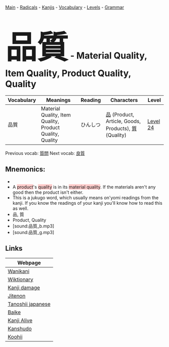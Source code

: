 <style> bigfont {font-size: 100px}</style>
[Main](../README.md) -
[Radicals](../radicals.md) -
[Kanjis](../kanjis.md) -
[Vocabulary](../vocabulary.md) -
[Levels](../levels.md) -
[Grammar](../grammar.md)
# <bigfont> 品質</bigfont> - Material Quality, Item Quality, Product Quality, Quality 

| Vocabulary | Meanings | Reading | Characters | Level |
| --- | --- | --- | --- | --- |
| 品質 | Material Quality, Item Quality, Product Quality, Quality | ひんしつ |  [品](../kanjis/品.md) (Product, Article, Goods, Products), [質](../kanjis/質.md) (Quality) | [Level 24](../levels/wk_level24.md) |

Previous vocab: [質問](質問.md) Next vocab: [良質](良質.md) 

## Mnemonics:

* 
* A <span style="background-color:#ffcccb"> product</span>'s <span style="background-color:#ffcccb"> quality</span> is in its <span style="background-color:#ffcccb"> material quality</span>. If the materials aren't any good then the product isn't either.
* This is a jukugo word, which usually means on'yomi readings from the kanji. If you know the readings of your kanji you'll know how to read this as well.
* 品, 質
* Product, Quality
* [sound:品質_b.mp3]
* [sound:品質_g.mp3]


## Links 

| Webpage |
| --- |
| [Wanikani          ](https://www.wanikani.com/kanji/品質) |
| [Wiktionary        ](https://en.wiktionary.org/wiki/品質) |
| [Kanji damage      ](http://www.kanjidamage.com/kanji/search?utf8=✓&q=品質) |
| [Jitenon           ](https://jitenon.com/kanji/品質) |
| [Tanoshii japanese ](https://www.tanoshiijapanese.com/dictionary/kanji.cfm?k=品質) |
| [Baike             ](https://baike.baidu.com/item/品質) |
| [Kanji Alive       ](https://app.kanjialive.com/品質) |
| [Kanshudo          ](https://www.kanshudo.com/searchmn?q=品質) |
| [Koohii            ](https://kanji.koohii.com/study/kanji/品質) |
